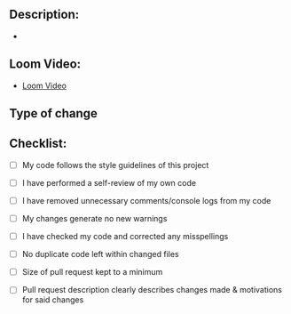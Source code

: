 <!-- DO NOT CHANGE OR MODIFY THIS FILE!! This is for copying and pasting in the PR sectction of the repo -->

## Description:

- 


## Loom Video:
 - [Loom Video]()

## Type of change



## Checklist:

- [ ] My code follows the style guidelines of this project
- [ ] I have performed a self-review of my own code
- [ ] I have removed unnecessary comments/console logs from my code
- [ ] My changes generate no new warnings
- [ ] I have checked my code and corrected any misspellings
- [ ] No duplicate code left within changed files
- [ ] Size of pull request kept to a minimum
- [ ] Pull request description clearly describes changes made & motivations for said changes


